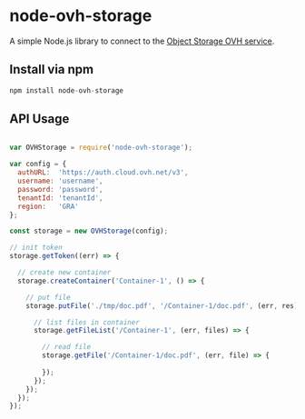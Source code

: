 # node-ovh-storage
A simple Node.js library to connect to the [Object Storage OVH service](https://www.ovhcloud.com/fr/public-cloud/object-storage/).



## Install via npm

```js
npm install node-ovh-storage
```

## API Usage

```js

var OVHStorage = require('node-ovh-storage');

var config = {
  authURL:  'https://auth.cloud.ovh.net/v3',
  username: 'username',
  password: 'password',
  tenantId: 'tenantId',
  region:   'GRA'
};

const storage = new OVHStorage(config);

// init token
storage.getToken((err) => {

  // create new container
  storage.createContainer('Container-1', () => {

    // put file
    storage.putFile('./tmp/doc.pdf', '/Container-1/doc.pdf', (err, res) => {

      // list files in container
      storage.getFileList('/Container-1', (err, files) => {

        // read file
        storage.getFile('/Container-1/doc.pdf', (err, file) => {
          
        });
      });
    });
  });
});
```
